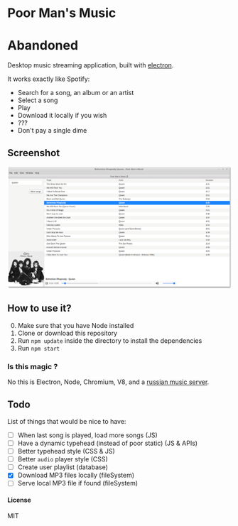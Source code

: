 # Poor Man's Music

# Abandoned 

Desktop music streaming application, built with [electron](http://electron.atom.io/).

It works exactly like Spotify: 

* Search for a song, an album or an artist 
* Select a song 
* Play
* Download it locally if you wish
* ???
* Don't pay a single dime

## Screenshot

![Screenshot](https://github.com/RaedsLab/poor-man-music/blob/master/pmmScreenshot.png)


## How to use it?

0. Make sure that you have Node installed
1. Clone or download this repository
2. Run `npm update` inside the directory to install the dependencies
3. Run `npm start`


### Is this magic ?

No this is Electron, Node, Chromium, V8, and a [russian music server](http://pleer.net).



## Todo

List of things that would be nice to have:

- [ ] When last song is played, load more songs (JS)
- [ ] Have a dynamic typehead (instead of poor static) (JS & APIs)
- [ ] Better typehead style (CSS & JS)
- [ ] Better `audio` player style (CSS)
- [ ] Create user playlist (database)
- [x] Download MP3 files locally (fileSystem)
- [ ] Serve local MP3 file if found (fileSystem)

#### License

MIT

